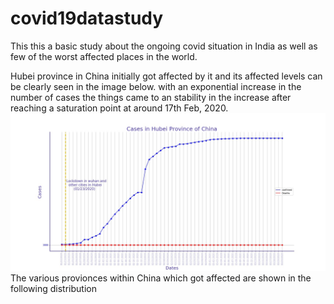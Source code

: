 # covid19datastudy
This this a basic study about the ongoing covid situation in India as well as few of the worst affected places in the world.

Hubei province in China initially got affected by it and its affected levels can be clearly seen in the image below. with an exponential increase in the number of cases the things came to an stability in the increase after reaching a saturation point at around 17th Feb, 2020. 
![](china.jpg)
The various provionces within China which got affected are shown in the following distribution
![]()

